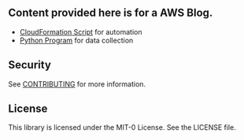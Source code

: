 ## Content provided here is for a AWS Blog.

* [CloudFormation Script](https://github.com/aws-samples/datalake-operational-metrics/tree/main/0_cloudformation) for automation
* [Python Program](https://github.com/aws-samples/datalake-operational-metrics/tree/main/1_python_glue_job) for data collection

## Security

See [CONTRIBUTING](CONTRIBUTING.md#security-issue-notifications) for more information.

## License

This library is licensed under the MIT-0 License. See the LICENSE file.

